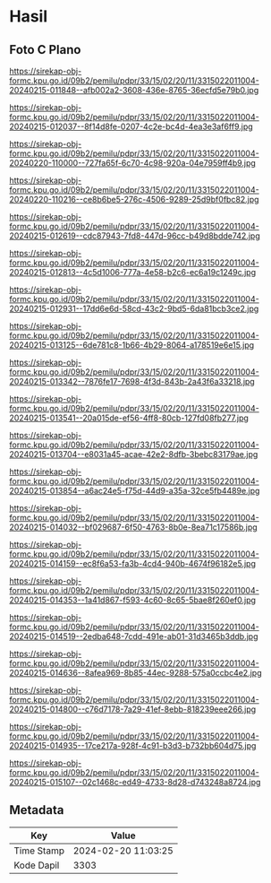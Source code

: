 # Hasil

## Foto C Plano

https://sirekap-obj-formc.kpu.go.id/09b2/pemilu/pdpr/33/15/02/20/11/3315022011004-20240215-011848--afb002a2-3608-436e-8765-36ecfd5e79b0.jpg

https://sirekap-obj-formc.kpu.go.id/09b2/pemilu/pdpr/33/15/02/20/11/3315022011004-20240215-012037--8f14d8fe-0207-4c2e-bc4d-4ea3e3af6ff9.jpg

https://sirekap-obj-formc.kpu.go.id/09b2/pemilu/pdpr/33/15/02/20/11/3315022011004-20240220-110000--727fa65f-6c70-4c98-920a-04e7959ff4b9.jpg

https://sirekap-obj-formc.kpu.go.id/09b2/pemilu/pdpr/33/15/02/20/11/3315022011004-20240220-110216--ce8b6be5-276c-4506-9289-25d9bf0fbc82.jpg

https://sirekap-obj-formc.kpu.go.id/09b2/pemilu/pdpr/33/15/02/20/11/3315022011004-20240215-012619--cdc87943-7fd8-447d-96cc-b49d8bdde742.jpg

https://sirekap-obj-formc.kpu.go.id/09b2/pemilu/pdpr/33/15/02/20/11/3315022011004-20240215-012813--4c5d1006-777a-4e58-b2c6-ec6a19c1249c.jpg

https://sirekap-obj-formc.kpu.go.id/09b2/pemilu/pdpr/33/15/02/20/11/3315022011004-20240215-012931--17dd6e6d-58cd-43c2-9bd5-6da81bcb3ce2.jpg

https://sirekap-obj-formc.kpu.go.id/09b2/pemilu/pdpr/33/15/02/20/11/3315022011004-20240215-013125--6de781c8-1b66-4b29-8064-a178519e6e15.jpg

https://sirekap-obj-formc.kpu.go.id/09b2/pemilu/pdpr/33/15/02/20/11/3315022011004-20240215-013342--7876fe17-7698-4f3d-843b-2a43f6a33218.jpg

https://sirekap-obj-formc.kpu.go.id/09b2/pemilu/pdpr/33/15/02/20/11/3315022011004-20240215-013541--20a015de-ef56-4ff8-80cb-127fd08fb277.jpg

https://sirekap-obj-formc.kpu.go.id/09b2/pemilu/pdpr/33/15/02/20/11/3315022011004-20240215-013704--e8031a45-acae-42e2-8dfb-3bebc83179ae.jpg

https://sirekap-obj-formc.kpu.go.id/09b2/pemilu/pdpr/33/15/02/20/11/3315022011004-20240215-013854--a6ac24e5-f75d-44d9-a35a-32ce5fb4489e.jpg

https://sirekap-obj-formc.kpu.go.id/09b2/pemilu/pdpr/33/15/02/20/11/3315022011004-20240215-014032--bf029687-6f50-4763-8b0e-8ea71c17586b.jpg

https://sirekap-obj-formc.kpu.go.id/09b2/pemilu/pdpr/33/15/02/20/11/3315022011004-20240215-014159--ec8f6a53-fa3b-4cd4-940b-4674f96182e5.jpg

https://sirekap-obj-formc.kpu.go.id/09b2/pemilu/pdpr/33/15/02/20/11/3315022011004-20240215-014353--1a41d867-f593-4c60-8c65-5bae8f260ef0.jpg

https://sirekap-obj-formc.kpu.go.id/09b2/pemilu/pdpr/33/15/02/20/11/3315022011004-20240215-014519--2edba648-7cdd-491e-ab01-31d3465b3ddb.jpg

https://sirekap-obj-formc.kpu.go.id/09b2/pemilu/pdpr/33/15/02/20/11/3315022011004-20240215-014636--8afea969-8b85-44ec-9288-575a0ccbc4e2.jpg

https://sirekap-obj-formc.kpu.go.id/09b2/pemilu/pdpr/33/15/02/20/11/3315022011004-20240215-014800--c76d7178-7a29-41ef-8ebb-818239eee266.jpg

https://sirekap-obj-formc.kpu.go.id/09b2/pemilu/pdpr/33/15/02/20/11/3315022011004-20240215-014935--17ce217a-928f-4c91-b3d3-b732bb604d75.jpg

https://sirekap-obj-formc.kpu.go.id/09b2/pemilu/pdpr/33/15/02/20/11/3315022011004-20240215-015107--02c1468c-ed49-4733-8d28-d743248a8724.jpg


## Metadata

| Key        | Value               |
| ---------- | ------------------- |
| Time Stamp | 2024-02-20 11:03:25 |
| Kode Dapil | 3303                |



